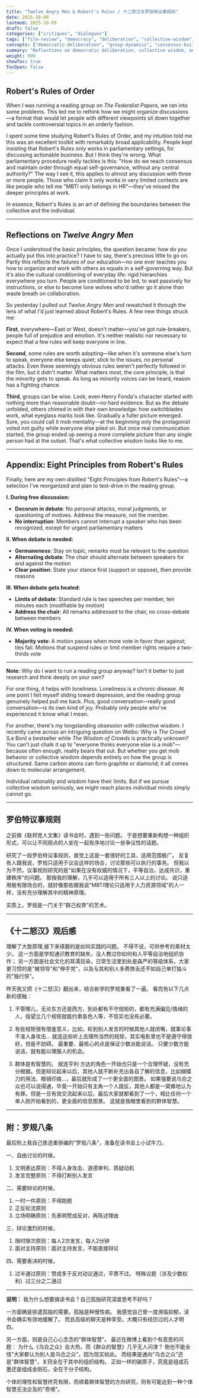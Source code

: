 ```yaml
---
title: "Twelve Angry Men & Robert's Rules / 十二怒汉与罗伯特议事规则"
date: 2025-10-08
lastmod: 2025-10-09
draft: false
categories: ["critiques", "dialogues"]
tags: ["film-review", "democracy", "deliberation", "collective-wisdom", "organizational-systems"]
concepts: ["democratic-deliberation", "group-dynamics", "consensus-building"]
summary: "Reflections on democratic deliberation, collective wisdom, and Robert's Rules of Order through the lens of the classic film Twelve Angry Men"
weight: 999
showToc: true
TocOpen: false
---
```


## Robert's Rules of Order

When I was running a reading group on *The Federalist Papers*, we ran into some problems. This led me to rethink how we might organize discussions—a format that would let people with different viewpoints sit down together and tackle controversial topics in an orderly fashion.

I spent some time studying Robert's Rules of Order, and my intuition told me this was an excellent toolkit with remarkably broad applicability. People kept insisting that Robert's Rules only works in parliamentary settings, for discussing actionable business. But I think they're wrong. What parliamentary procedure really tackles is this: "How do we reach consensus and maintain order through equal self-governance, without any central authority?" The way I see it, this applies to almost any discussion with three or more people. Those who claim it only works in very limited contexts are like people who tell me "MBTI only belongs in HR"—they've missed the deeper principles at work.

In essence, Robert's Rules is an art of defining the boundaries between the collective and the individual.

---

## Reflections on *Twelve Angry Men*

Once I understood the basic principles, the question became: how do you actually put this into practice? I have to say, there's precious little to go on. Partly this reflects the failures of our education—no one ever teaches you how to organize and work with others as equals in a self-governing way. But it's also the cultural conditioning of everyday life: rigid hierarchies everywhere you turn. People are conditioned to be led, to wait passively for instructions, or else to become lone wolves who'd rather go it alone than waste breath on collaboration.

So yesterday I pulled out *Twelve Angry Men* and rewatched it through the lens of what I'd just learned about Robert's Rules. A few new things struck me:

**First**, everywhere—East or West, doesn't matter—you've got rule-breakers, people full of prejudice and emotion. It's neither realistic nor necessary to expect that a few rules will keep everyone in line.

**Second**, some rules are worth adopting—like when it's someone else's turn to speak, everyone else keeps quiet; stick to the issues, no personal attacks. Even these seemingly obvious rules weren't perfectly followed in the film, but it didn't matter. What matters most, the core principle, is that the minority gets to speak. As long as minority voices can be heard, reason has a fighting chance.

**Third**, groups can be wise. Look, even Henry Fonda's character started with nothing more than reasonable doubt—no hard evidence. But as the debate unfolded, others chimed in with their own knowledge: how switchblades work, what eyeglass marks look like. Gradually a fuller picture emerged. Sure, you could call it mob mentality—at the beginning only the protagonist voted not guilty while everyone else piled on. But once real communication started, the group ended up seeing a more complete picture than any single person had at the outset. That's what collective wisdom looks like to me.

---

## Appendix: Eight Principles from Robert's Rules

Finally, here are my own distilled "Eight Principles from Robert's Rules"—a selection I've reorganized and plan to test-drive in the reading group.

**I. During free discussion:**

- **Decorum in debate**: No personal attacks, moral judgments, or questioning of motives. Address the measure, not the member.
- **No interruption**: Members cannot interrupt a speaker who has been recognized, except for urgent parliamentary matters

**II. When debate is needed:**

- **Germaneness**: Stay on topic, remarks must be relevant to the question
- **Alternating debate**: The chair should alternate between speakers for and against the motion
- **Clear position**: State your stance first (support or oppose), then provide reasons

**III. When debate gets heated:**

- **Limits of debate**: Standard rule is two speeches per member, ten minutes each (modifiable by motion)
- **Address the chair**: All remarks addressed to the chair, no cross-debate between members

**IV. When voting is needed:**

- **Majority vote**: A motion passes when more vote in favor than against; ties fail. Motions that suspend rules or limit member rights require a two-thirds vote

---

**Note:** Why do I want to run a reading group anyway? Isn't it better to just research and think deeply on your own?

For one thing, it helps with loneliness. Loneliness is a chronic disease. At one point I felt myself sliding toward depression, and the reading group genuinely helped pull me back. Plus, good conversation—really good conversation—is its own kind of joy. Probably only people who've experienced it know what I mean.

For another, there's my longstanding obsession with collective wisdom. I recently came across an intriguing question on Weibo: Why is *The Crowd* (Le Bon) a bestseller while *The Wisdom of Crowds* is practically unknown? You can't just chalk it up to "everyone thinks everyone else is a mob"—because often enough, reality bears that out. But whether you get mob behavior or collective wisdom depends entirely on how the group is structured. Same carbon atoms can form graphite or diamond; it all comes down to molecular arrangement.

Individual rationality and wisdom have their limits. But if we pursue collective wisdom seriously, we might reach places individual minds simply cannot go.

---

## 罗伯特议事规则

之前做《联邦党人文集》读书会时，遇到一些问题。
于是想要重新构想一种组织形式，可以让不同观点的人坐在一起有序地讨论一些争议性的话题。

研究了一段罗伯特议事规则，直觉上这是一套很好的工具，适用范围极广。
反复有人跟我说，罗规只适用于议会这样的场合，讨论那些可以执行的事务。
但我以为不然，议事规则研究的是"如果在没有权威的情况下，平等自治，达成共识，重建秩序"的问题。
那按我的理解，几乎可以适用于所有三人以上的讨论。
说只适用极有限场合的，就好像那些跟我说"MBTI理论只适用于人力资源领域"的人一样，没有充分理解其中的精神原理。

实质上，罗规是一门关于"群己权界"的艺术。

---

## 《十二怒汉》观后感

理解了大致原理,接下来琢磨的是如何实践的问题。
不得不说，可供参考的素材太少。
这一方面是学校通识教育的缺失，没人教过你如何和人平等自治地组织协作；
另一方面是社会文化的耳濡目染，日常生活里到处是森严的等级体系，大家更习惯的是"被领导"和"伸手党"，以及与其和别人多费唇舌还不如自己单打独斗的"独行侠"。

昨天我又把《十二怒汉》翻出来，结合新学的罗规重看了一遍。
看完有以下几点新的感触：
1. 不管哪儿，无论东方还是西方，到处都有不守规矩的，都有充满偏见/情绪的人，指望立几个规矩就能约束各色人等，不现实也没有必要。

2. 有些规矩很有借鉴意义，比如，轮到别人发言的时候其他人就闭嘴，就事论事不准人身攻击…
就连这些听上去理所当然的规矩，其实电影里也不是遵守得很好。但是不妨碍。
最重要、最核心的点是保证少数派能说话。
只要少数方能说话，就有能以理服人的机会。

3. 群体是有智慧的。
就连亨利·方达的角色一开始也只是一个合理怀疑，没有充分根据。但是辩论起来以后，其他人就不断补充出各自了解的信息，比如蝴蝶刀的用法、眼镜印痕…，最后就形成了一个更全面的图景。
如果强要说乌合之众也可以说得通，毕竟一开始只有主角一个人跳反，其他人都是一窝蜂地认为有罪。但是一旦有效交流起来以后，最后大家就都看到了一个，相比任何一个单人刚开始看到的，更全面的信息图景。
这就是我眼里看到的群体智慧。

---

## 附：罗规八条

最后附上我自己拣选重排编的"罗规八条"，准备在读书会上小试牛刀。

一、自由讨论的时候，

1. 文明表达原则：不得人身攻击、道德审判、质疑动机
2. 发言完整原则：不得打断别人发言

二、需要辩论的时候，

1. 一时一件原则：不得跑题
2. 正反轮流原则
3. 立场明确原则：先表明赞成反对，再陈述理由

三、辩论激烈的时候，

1. 限时限次原则：每人2次发言，每人2分钟
2. 面对主持原则：面对主持发言，不能直接辩论

四、需要表决的时候，

1. 过半通过原则：赞成多于反对动议通过，平票不过。
特殊议题（涉及少数权利）过三分之二通过

---

**说明：**
我为什么想要搞读书会？自己孤独研究深度思考不好吗？

一方面确是排遣孤独的需要。孤独是种慢性病。
我感觉自己曾一度濒临抑郁，读书会确实有效地缓解了。
而且高级的聊天是种享受。大概只有经历过的人才明白。

另一方面，则是自己心心念念的"群体智慧"。
最近在微博上看到个有意思的问题：
为什么《乌合之众》会大热，而《群众的智慧》几乎无人问津？
倒也不能全怪"大家都认为别人是乌合之众"。因为现实如此。
而结果是通向"乌合之众"还是"群体智慧"，关窍全在于其中的组织结构。
正如一样的碳原子，究竟是组成石墨还是组成金刚石，全在于分子结构。

个体的理性和智慧终究有限，而顺着群体智慧的方向研究，则有可能达到一种个体智慧无法企及的"奇境"。
